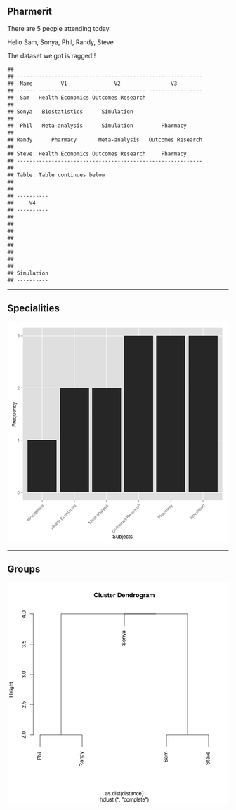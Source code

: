 



## Pharmerit

There are 5 people attending today. 

Hello Sam, Sonya, Phil, Randy, Steve

The dataset we got is ragged!!

```
## 
## -----------------------------------------------------------
##  Name         V1               V2                V3        
## ------ ---------------- ----------------- -----------------
##  Sam   Health Economics Outcomes Research                  
## 
## Sonya   Biostatistics      Simulation                      
## 
##  Phil   Meta-analysis      Simulation         Pharmacy     
## 
## Randy      Pharmacy       Meta-analysis   Outcomes Research
## 
## Steve  Health Economics Outcomes Research     Pharmacy     
## -----------------------------------------------------------
## 
## Table: Table continues below
## 
##  
## ----------
##     V4    
## ----------
##           
## 
##           
## 
##           
## 
##           
## 
## Simulation
## ----------
```


---
## Specialities

![plot of chunk unnamed-chunk-5](figure/unnamed-chunk-5.png) 


---
## Groups

![plot of chunk unnamed-chunk-6](figure/unnamed-chunk-6.png) 



